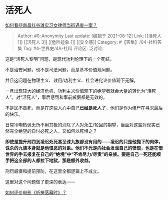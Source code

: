 # 活死人
[如何看待南昌红谷滩实习女律师当街遇害一案？](https://www.zhihu.com/question/326341279/answer/697745521)

> Author: #0-Anonymity
> Last update: [编辑于 2021-08-12]
> Link: [[活死人 1]] [[活死人 3]] [[危险迹象 1]] [[安全感]]
> Category: #【答集】/04-社科答集
> Tag: #4-世界史/4A-社科
> 评论区:
> 泛讨论:

这是“活死人黎明”问题，是现代功利伦理下的一个死结。

不是治安问题，也不是司法问题，而是基本价值观问题。

并且这问题在物理主义、效用/功利主义、社会进化论价值观下无解。

一旦出现较大的经济危机，功利主义价值观下的绝望者就会大量的转化为“活死人”。对“活死人”，事后惩罚和事前威慑都是无效的。

不是民不畏死，而是在这些人心中自己**已经是死人了**，他们是作为僵尸在寻求最后的快乐。

日常冷嘲热讽无所不用其极的消除了人对永生/轮回的期望，当面对这些对现实已然完全绝望的自忖必死之人，又如何以死惧之？

**即使是提升刑罚到凌迟处死甚至诛九族都没有用的——凌迟的只是他抛下的肉体，诛杀的九族本身就是他恨恶的对象。他们不光是向社会发泄自己的愤恨，也是在借世界的手去报复在自己的“绝境”中“不肯尽力/尽责”的亲族。要是自己一死还能顺手把这全部的人都拉下地狱，那是额外收益。**

刑罚威慑和提前预防，在这里全都逻辑上不成立。

这里对这个问题做了更深的表达——

[如何评价电影《祈祷落幕时》？](https://www.zhihu.com/question/288403977/answer/658358536)
